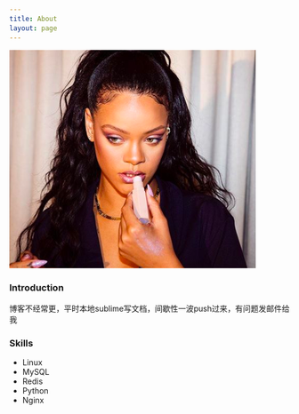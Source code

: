 ```yaml
---
title: About
layout: page
---
```

<!-- ![Profile Image]({{ site.url }}/{{ site.picture }}) -->
<p><img src="/assets/images/profile_about.jpg" alt="Profile About Image"></p>


### Introduction
  博客不经常更，平时本地sublime写文档，间歇性一波push过来，有问题发邮件给我



### Skills
- Linux
- MySQL
- Redis
- Python
- Nginx
